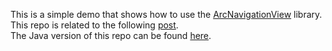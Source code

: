 This is a simple demo that shows how to use the [ArcNavigationView](https://github.com/rom4ek/ArcNavigationView) library.  
This repo is related to the following [post](http://mobiledevhub.com/2017/12/28/android-arcnavigationview-overview/).  
The Java version of this repo can be found [here](https://github.com/MChehab94/ArcNavigationView-Overview).  
